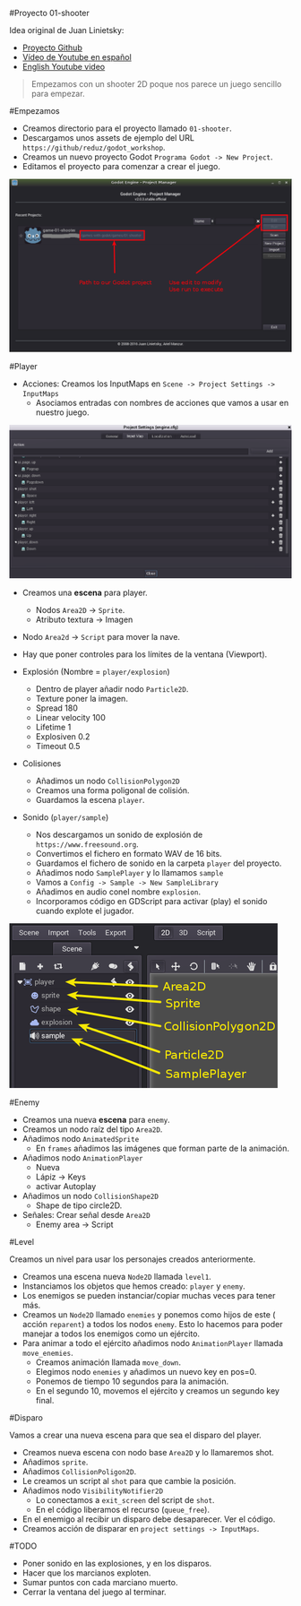

#Proyecto 01-shooter

Idea original de Juan Linietsky:
* [Proyecto Github](https://github.com/reduz/godot_workshop)
* [Vídeo de Youtube en español](https://www.youtube.com/watch?v=XEkePR_3BU8) 
* [English Youtube video](https://www.youtube.com/watch?v=9GPIeeJXBLc)

> Empezamos con un shooter 2D poque nos parece un juego sencillo para empezar.

#Empezamos

* Creamos directorio para el proyecto llamado `01-shooter`.
* Descargamos unos assets de ejemplo del URL `https://github/reduz/godot_workshop`.
* Creamos un nuevo proyecto Godot `Programa Godot -> New Project`.
* Editamos el proyecto para comenzar a crear el juego.

![project-manager](./images/project-manager.png)

#Player

* Acciones: Creamos los InputMaps en `Scene -> Project Settings -> InputMaps`
    * Asociamos entradas con nombres de acciones que vamos a usar en nuestro juego.

![scene-project-settings-inputmaps](./images/scene-project-settings-inputmaps.png)

* Creamos una **escena** para player.
    * Nodos `Area2D` -> `Sprite`.
    * Atributo textura -> Imagen
* Nodo `Area2d` -> `Script` para mover la nave.
* Hay que poner controles para los límites de la ventana (Viewport).

* Explosión (Nombre = `player/explosion`)
    * Dentro de player añadir nodo `Particle2D`.
    * Texture poner la imagen.
    * Spread 180
    * Linear velocity 100
    * Lifetime 1
    * Explosiven 0.2
    * Timeout 0.5
* Colisiones
    * Añadimos un nodo `CollisionPolygon2D`
    * Creamos una forma poligonal de colisión.
    * Guardamos la escena `player`.
* Sonido (`player/sample`)
    * Nos descargamos un sonido de explosión de `https://www.freesound.org`.
    * Convertimos el fichero en formato WAV de 16 bits.
    * Guardamos el fichero de sonido en la carpeta `player` del proyecto.
    * Añadimos nodo `SamplePlayer` y lo llamamos `sample`
    * Vamos a `Config -> Sample -> New SampleLibrary`
    * Añadimos en audio conel nombre `explosion`.
    * Incorporamos código en GDScript para activar (play) el sonido cuando
    explote el jugador.

![player-nodes](./images/player-nodes.png)

#Enemy

* Creamos una nueva **escena** para `enemy`.
* Creamos un nodo raíz del tipo `Area2D`.
* Añadimos nodo `AnimatedSprite`
    * En `frames` añadimos las imágenes que forman parte de la animación.
* Añadimos nodo `AnimationPlayer`
    * Nueva
    * Lápiz -> Keys
    * activar Autoplay
* Añadimos un nodo `CollisionShape2D`
    * Shape de tipo circle2D.
* Señales: Crear señal desde `Area2D`
    * Enemy area -> Script

#Level

Creamos un nivel para usar los personajes creados anteriormente.

* Creamos una escena nueva `Node2D` llamada `level1`.
* Instanciamos los objetos que hemos creado: `player` y `enemy`.
* Los enemigos se pueden instanciar/copiar muchas veces para tener más.
* Creamos un `Node2D` llamado `enemies` y ponemos como hijos de este ( acción `reparent`)
a todos los nodos `enemy`. Esto lo hacemos para poder manejar a todos los
enemigos como un ejército.
* Para animar a todo el ejército añadimos nodo `AnimationPlayer` llamada `move_enemies`.
    * Creamos animación llamada `move_down`.
    * Elegimos nodo `enemies` y añadimos un nuevo key en pos=0.
    * Ponemos de tiempo 10 segundos para la animación.
    * En el segundo 10, movemos el ejército y creamos un segundo key final.

#Disparo

Vamos a crear una nueva escena para que sea el disparo del player.
* Creamos nueva escena con nodo base `Area2D` y lo llamaremos shot.
* Añadimos `sprite`.
* Añadimos `CollisionPoligon2D`.
* Le creamos un script al `shot` para que cambie la posición.
* Añadimos nodo `VisibilityNotifier2D`
    * Lo conectamos a  `exit_screen` del script de `shot`.
    * En el código liberamos el recurso (`queue_free`).
* En el enemigo al recibir un disparo debe desaparecer. Ver el código.
* Creamos acción de disparar en `project settings -> InputMaps`.

#TODO

* Poner sonido en las explosiones, y en los disparos.
* Hacer que los marcianos exploten.
* Sumar puntos con cada marciano muerto.
* Cerrar la ventana del juego al terminar.
